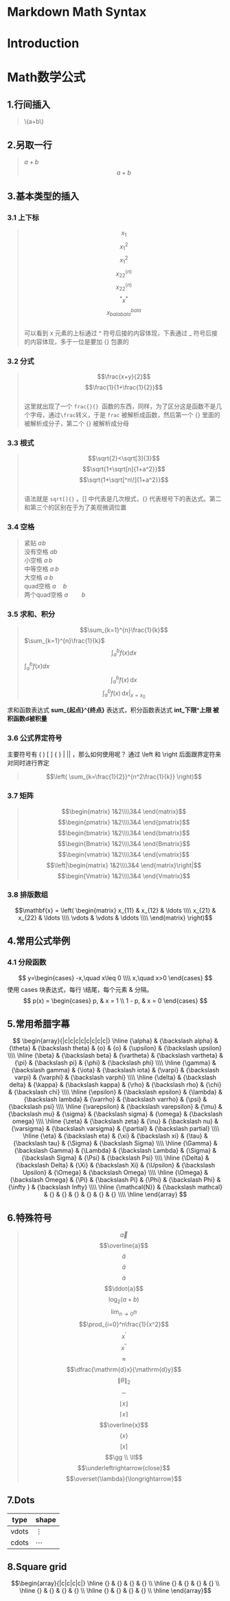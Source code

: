 # Markdown Math Syntax

# Introduction

# Math数学公式

## 1.行间插入
> \\(a+b\\)
## 2.另取一行
>$a+b$
> $$a + b$$
## 3.基本类型的插入
### 3.1 上下标
> $$x_1$$
> $$x_1^2$$
> $$x^2_1$$
> $$x_{22}^{(n)}$$
> $$x_22^(n)$$
> $${}^*x^*$$
> $$x_{balabala}^{bala}$$  
可以看到 x 元素的上标通过 ^ 符号后接的内容体现，下表通过 _ 符号后接的内容体现，多于一位是要加 {} 包裹的

### 3.2 分式
> $$\frac{x+y}{2}$$
> $$\frac{1}{1+\frac{1}{2}}$$  
这里就出现了一个 `frac{}{} `函数的东西，同样，为了区分这是函数不是几个字母，通过` \frac `转义，于是 `frac` 被解析成函数，然后第一个 {} 里面的被解析成分子，第二个 {} 被解析成分母

### 3.3 根式
> $$\sqrt{2}<\sqrt[3]{3}$$
> $$\sqrt{1+\sqrt[n]{1+a^2}}$$
> $$\sqrt{1+\sqrt[^n\!]{1+a^2}}$$  
语法就是 `sqrt[]{}` 。[] 中代表是几次根式，{} 代表根号下的表达式。第二和第三个的区别在于为了美观微调位置

### 3.4 空格
> 紧贴 $a\!b$  
> 没有空格 $ab$  
> 小空格 $a\,b$  
> 中等空格 $a\;b$  
> 大空格 $a\ b$  
> quad空格 $a\quad b$  
> 两个quad空格 $a\qquad b$

### 3.5 求和、积分
> $$\sum_{k=1}^{n}\frac{1}{k}$$
> $\sum_{k=1}^{n}\frac{1}{k}$
> $$\int_a^b f(x)dx$$
> $\int_a^b f(x)dx$  
>$$\int_a^b f(x)\,\mathrm{d}x$$
>$$\int_a^b f(x)\,\mathrm{d}x\Bigg|_{x = x_0}$$

求和函数表达式 **sum_{起点}^{终点}** 表达式，积分函数表达式 **int_下限^上限 被积函数d被积量**

### 3.6 公式界定符号
主要符号有 ( ) [ ] \{ \} | || ，那么如何使用呢？ 通过 \left 和 \right 后面跟界定符来对同时进行界定
> $$\left( \sum_{k=\frac{1}{2}}^{n^2\frac{1}{k}} \right)$$

### 3.7 矩阵
> $$\begin{matrix} 1&2\\\\3&4 \end{matrix}$$
> $$\begin{pmatrix} 1&2\\\\3&4 \end{pmatrix}$$
> $$\begin{bmatrix} 1&2\\\\3&4 \end{bmatrix}$$
> $$\begin{Bmatrix} 1&2\\\\3&4 \end{Bmatrix}$$
> $$\begin{vmatrix} 1&2\\\\3&4 \end{vmatrix}$$
> $$\left|\begin{matrix} 1&2\\\\3&4 \end{matrix}\right|$$
> $$\begin{Vmatrix} 1&2\\\\3&4 \end{Vmatrix}$$

### 3.8 排版数组
$$\mathbf{x} = 
\left( \begin{matrix}
x_{11} & x_{12} & \ldots \\\\
x_{21} & x_{22} & \ldots \\\\
\vdots & \vdots & \ddots \\\\
\end{matrix} \right)$$

## 4.常用公式举例
### 4.1 分段函数
$$ 
y=\begin{cases}
-x,\quad x\leq 0 \\\\
x,\quad x>0
\end{cases}
$$
使用 cases 块表达式，每行 \\结尾，每个元素 & 分隔。
$$
p(x) = 
\begin{cases}
  p, & x = 1 \\
  1 - p, & x = 0
\end{cases}
$$


## 5.常用希腊字幕
$$
\begin{array}{|c|c|c|c|c|c|c|c|}
\hline
{\alpha} & {\backslash alpha} & {\theta} & {\backslash theta} & {o} & {o} & {\upsilon} & {\backslash upsilon} \\\\
\hline
{\beta} & {\backslash beta} & {\vartheta} & {\backslash vartheta} & {\pi} & {\backslash pi} & {\phi} & {\backslash phi} \\\\
\hline
{\gamma} & {\backslash gamma} & {\iota} & {\backslash iota} & {\varpi} & {\backslash varpi} & {\varphi} & {\backslash varphi} \\\\
\hline
{\delta} & {\backslash delta} & {\kappa} & {\backslash kappa} & {\rho} & {\backslash rho} & {\chi} & {\backslash chi} \\\\
\hline
{\epsilon} & {\backslash epsilon} & {\lambda} & {\backslash lambda} & {\varrho} & {\backslash varrho} & {\psi} & {\backslash psi} \\\\
\hline
{\varepsilon} & {\backslash varepsilon} & {\mu} & {\backslash mu} & {\sigma} & {\backslash sigma} & {\omega} & {\backslash omega} \\\\
\hline
{\zeta} & {\backslash zeta} & {\nu} & {\backslash nu} & {\varsigma} & {\backslash varsigma} & {\partial} & {\backslash partial} \\\\
\hline
{\eta} & {\backslash eta} & {\xi} & {\backslash xi} & {\tau} & {\backslash tau} & {\Sigma} & {\backslash Sigma} \\\\
\hline
{\Gamma} & {\backslash Gamma} & {\Lambda} & {\backslash Lambda} & {\Sigma} & {\backslash Sigma} & {\Psi} & {\backslash Psi} \\\\
\hline
{\Delta} & {\backslash Delta} & {\Xi} & {\backslash Xi} & {\Upsilon} & {\backslash Upsilon} & {\Omega} & {\backslash Omega} \\\\
\hline
{\Omega} & {\backslash Omega} & {\Pi} & {\backslash Pi} & {\Phi} & {\backslash Phi} & {\infty } & {\backslash Infty} \\\\
\hline 
{\mathcal{N}} & {\backslash mathcal} & {} & {} & {} & {} & {} & {} \\\\
\hline 
\end{array}
$$

## 6.特殊符号
> $$\vec{a}$$
> $$\overline{a}$$
> $$\hat{a}$$
> $$\widetilde{a}$$ 
> $$\dot{a}$$
> $$\ddot{a}$$
> $$\log_{2}(a+b)$$
> $$\lim_{n\rightarrow0}n$$
> $$\prod_{i=0}^n\frac{1}{x^2}$$
> $$x^{\prime}$$
> $$x^{\prime\prime}$$
> $$\approx$$
> $$\dfrac{\mathrm{d}x}{\mathrm{d}y}$$
> $$\left\|\theta\right\|_2$$
> $$\sim$$
> $$\lfloor x \rfloor $$
> $$\lceil x \rceil$$
> $$\overline{x}$$
> $$\lbrace x \rbrace$$
> $$\lbrack x \rbrack$$
> $$\gg \\ \ll$$
> $$\underleftrightarrow{close}$$
> $$\overset{\lambda}{\longrightarrow}$$

## 7.Dots
|type|shape|
|--|--|
|vdots|$\vdots$|
|cdots|$\cdots$|

## 8.Square grid
$$\begin{array}{|c|c|c|c|}
\hline
 {} & {} & {} & {} \\
\hline
 {} & {} & {} & {} \\
\hline
 {} & {} & {} & {} \\
\hline
 {} & {} & {} & {} \\
\hline 
\end{array}$$
